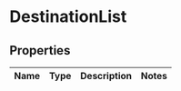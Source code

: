 
# DestinationList

## Properties
Name | Type | Description | Notes
------------ | ------------- | ------------- | -------------



